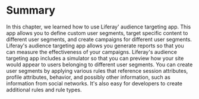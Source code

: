 # Summary

In this chapter, we learned how to use Liferay' audience targeting app. This app
allows you to define custom user segments, target specific content to different
user segments, and create campaigns for different user segments. Liferay's
audience targeting app allows you generate reports so that you can measure the
effectiveness of your campaigns. Liferay's audience targeting app includes a
simulator so that you can preview how your site would appear to users belonging
to different user segments. You can create user segments by applying various
rules that reference session attributes, profile attributes, behavior, and
possibly other information, such as information from social networks. It's also
easy for developers to create additional rules and rule types.
